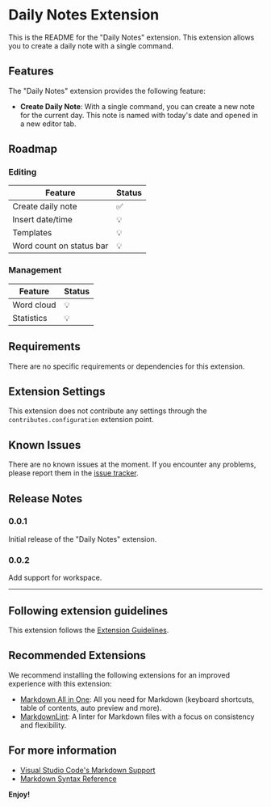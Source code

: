 # Daily Notes Extension

This is the README for the "Daily Notes" extension. This extension allows you to create a daily note with a single command.

## Features

The "Daily Notes" extension provides the following feature:

- **Create Daily Note**: With a single command, you can create a new note for the current day. This note is named with today's date and opened in a new editor tab.

## Roadmap

### Editing

| Feature                  | Status |
| ------------------------ | ------ |
| Create daily note        | ✅     |
| Insert date/time         | 💡     |
| Templates                | 💡     |
| Word count on status bar | 💡     |

### Management

| Feature    | Status |
| ---------- | ------ |
| Word cloud | 💡     |
| Statistics | 💡     |

## Requirements

There are no specific requirements or dependencies for this extension.

## Extension Settings

This extension does not contribute any settings through the `contributes.configuration` extension point.

## Known Issues

There are no known issues at the moment. If you encounter any problems, please report them in the [issue tracker](https://github.com/your-github-username/daily-notes/issues).

## Release Notes

### 0.0.1

Initial release of the "Daily Notes" extension.

### 0.0.2

Add support for workspace.

---

## Following extension guidelines

This extension follows the [Extension Guidelines](https://code.visualstudio.com/api/references/extension-guidelines).

## Recommended Extensions

We recommend installing the following extensions for an improved experience with this extension:

- [Markdown All in One](https://marketplace.visualstudio.com/items?itemName=yzhang.markdown-all-in-one): All you need for Markdown (keyboard shortcuts, table of contents, auto preview and more).
- [MarkdownLint](https://marketplace.visualstudio.com/items?itemName=DavidAnson.vscode-markdownlint): A linter for Markdown files with a focus on consistency and flexibility.

## For more information

- [Visual Studio Code's Markdown Support](http://code.visualstudio.com/docs/languages/markdown)
- [Markdown Syntax Reference](https://help.github.com/articles/markdown-basics/)

**Enjoy!**
